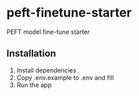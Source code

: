 # peft-finetune-starter

PEFT model fine-tune starter


## Installation

1. Install dependencies
2. Copy .env.example to .env and fill
3. Run the app
